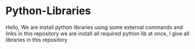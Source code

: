 # Python-Libraries
Hello, We are install python libraries using some external commands and links in this repository we are install all required python lib at once, I give all libraries in this repository

